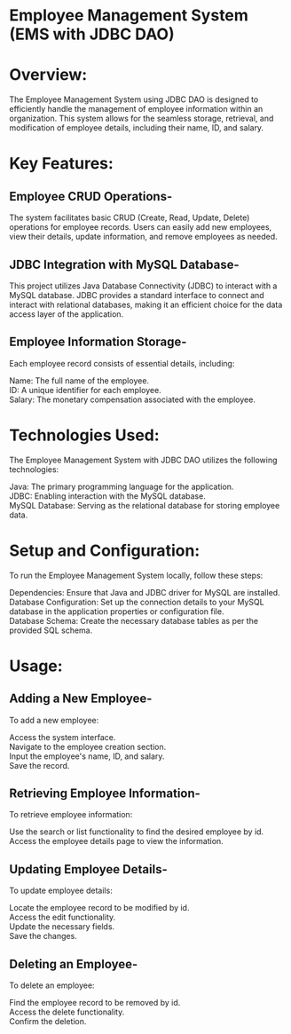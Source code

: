 # Employee Management System (EMS with JDBC DAO)

# Overview:
The Employee Management System using JDBC DAO is designed to efficiently handle the management of employee information within an organization. This system allows for the seamless storage, retrieval, and modification of employee details, including their name, ID, and salary.<br>

# Key Features:

## Employee CRUD Operations-
The system facilitates basic CRUD (Create, Read, Update, Delete) operations for employee records. Users can easily add new employees, view their details, update information, and remove employees as needed.<br>

## JDBC Integration with MySQL Database-
This project utilizes Java Database Connectivity (JDBC) to interact with a MySQL database. JDBC provides a standard interface to connect and interact with relational databases, making it an efficient choice for the data access layer of the application.<br>

## Employee Information Storage-
Each employee record consists of essential details, including:<br>

Name: The full name of the employee.<br>
ID: A unique identifier for each employee.<br>
Salary: The monetary compensation associated with the employee.<br>

# Technologies Used:
The Employee Management System with JDBC DAO utilizes the following technologies:<br>

Java: The primary programming language for the application.<br>
JDBC: Enabling interaction with the MySQL database.<br>
MySQL Database: Serving as the relational database for storing employee data.<br>

# Setup and Configuration:
To run the Employee Management System locally, follow these steps:<br>

Dependencies: Ensure that Java and JDBC driver for MySQL are installed.<br>
Database Configuration: Set up the connection details to your MySQL database in the application properties or configuration file.<br>
Database Schema: Create the necessary database tables as per the provided SQL schema.<br>

# Usage:

## Adding a New Employee-
To add a new employee:<br>

Access the system interface.<br>
Navigate to the employee creation section.<br>
Input the employee's name, ID, and salary.<br>
Save the record.<br>

## Retrieving Employee Information-
To retrieve employee information:<br>

Use the search or list functionality to find the desired employee by id.<br>
Access the employee details page to view the information.<br>

## Updating Employee Details-
To update employee details:<br>

Locate the employee record to be modified by id.<br>
Access the edit functionality.<br>
Update the necessary fields.<br>
Save the changes.<br>

## Deleting an Employee-
To delete an employee:<br>

Find the employee record to be removed by id.<br>
Access the delete functionality.<br>
Confirm the deletion.<br>
